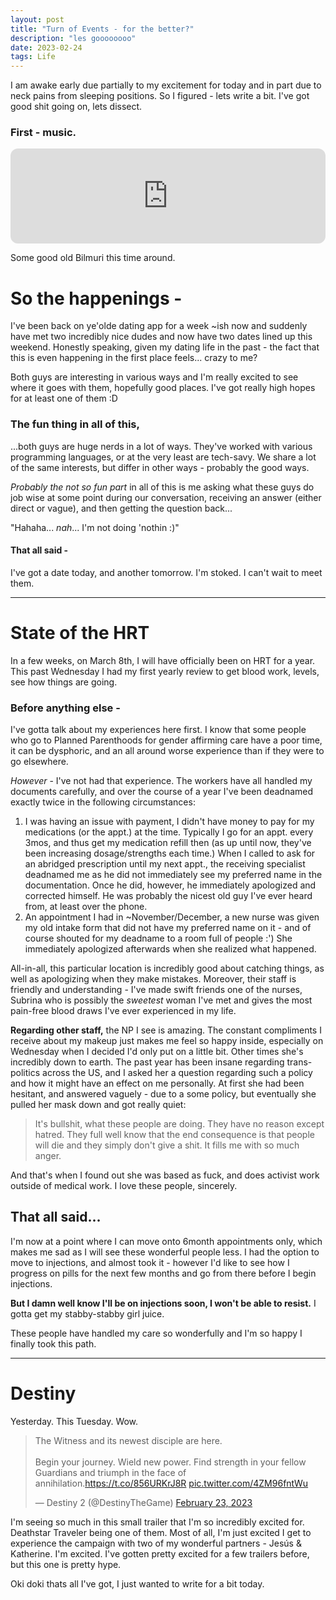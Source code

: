 ```yaml
---
layout: post
title: "Turn of Events - for the better?"
description: "les goooooooo"
date: 2023-02-24
tags: Life
---
```


I am awake early due partially to my excitement for today and in part due to neck pains from sleeping positions. So I figured - lets write a bit. I've got good shit going on, lets dissect.

### First - music.

<iframe style="border-radius:12px" src="https://open.spotify.com/embed/track/0SA8eHRbeYEfvZNCu2MwIT?utm_source=generator" width="100%" height="152" frameBorder="0" allowfullscreen="" allow="autoplay; clipboard-write; encrypted-media; fullscreen; picture-in-picture" loading="lazy"></iframe>

Some good old Bilmuri this time around.

# So the happenings -

I've been back on ye'olde dating app for a week ~ish now and suddenly have met two incredibly nice dudes and now have two dates lined up this weekend. Honestly speaking, given my dating life in the past - the fact that this is even happening in the first place feels... crazy to me?

Both guys are interesting in various ways and I'm really excited to see where it goes with them, hopefully good places. I've got really high hopes for at least one of them :D

### The fun thing in all of this,
...both guys are huge nerds in a lot of ways. They've worked with various programming languages, or at the very least are tech-savy. We share a lot of the same interests, but differ in other ways - probably the good ways.

*Probably the not so fun part* in all of this is me asking what these guys do job wise at some point during our conversation, receiving an answer (either direct or vague), and then getting the question back...

"Hahaha... *nah*... I'm not doing 'nothin :)"

#### That all said -

I've got a date today, and another tomorrow. I'm stoked. I can't wait to meet them.

<hr>

# State of the HRT

In a few weeks, on March 8th, I will have officially been on HRT for a year. This past Wednesday I had my first yearly review to get blood work, levels, see how things are going.

### Before anything else -
I've gotta talk about my experiences here first. I know that some people who go to Planned Parenthoods for gender affirming care have a poor time, it can be dysphoric, and an all around worse experience than if they were to go elsewhere.

*However* - I've not had that experience. The workers have all handled my documents carefully, and over the course of a year I've been deadnamed exactly twice in the following circumstances:

1. I was having an issue with payment, I didn't have money to pay for my medications (or the appt.) at the time. Typically I go for an appt. every 3mos, and thus get my medication refill then (as up until now, they've been increasing dosage/strengths each time.)  When I called to ask for an abridged prescription until my next appt., the receiving specialist deadnamed me as he did not immediately see my preferred name in the documentation. Once he did, however, he immediately apologized and corrected himself. He was probably the nicest old guy I've ever heard from, at least over the phone.
2. An appointment I had in ~November/December, a new nurse was given my old intake form that did not have my preferred name on it - and of course shouted for my deadname to a room full of people :') She immediately apologized afterwards when she realized what happened.

All-in-all, this particular location is incredibly good about catching things, as well as apologizing when they make mistakes. Moreover, their staff is friendly and understanding - I've made swift friends one of the nurses, Subrina who is possibly the *sweetest* woman I've met and gives the most pain-free blood draws I've ever experienced in my life.

**Regarding other staff,** the NP I see is amazing. The constant compliments I receive about my makeup just makes me feel so happy inside, especially on Wednesday when I decided I'd only put on a little bit. Other times she's incredibly down to earth. The past year has been insane regarding trans-politics across the US, and I asked her a question regarding such a policy and how it might have an effect on me personally. At first she had been hesitant, and answered vaguely - due to a some policy, but eventually she pulled her mask down and got really quiet:

> It's bullshit, what these people are doing. They have no reason except hatred. They full well know that the end consequence is that people will die and they simply don't give a shit. It fills me with so much anger.

And that's when I found out she was based as fuck, and does activist work outside of medical work. I love these people, sincerely. 

## That all said...

I'm now at a point where I can move onto 6month appointments only, which makes me sad as I will see these wonderful people less. I had the option to move to injections, and almost took it - however I'd like to see how I progress on pills for the next few months and go from there before I begin injections.

**But I damn well know I'll be on injections soon, I won't be able to resist.** I gotta get my stabby-stabby girl juice.

These people have handled my care so wonderfully and I'm so happy I finally took this path.

<hr>

# Destiny

Yesterday. This Tuesday. Wow.

<blockquote class="twitter-tweet"><p lang="en" dir="ltr">The Witness and its newest disciple are here.<br><br>Begin your journey. Wield new power. Find strength in your fellow Guardians and triumph in the face of annihilation.<a href="https://t.co/856URKrJ8R">https://t.co/856URKrJ8R</a> <a href="https://t.co/4ZM96fntWu">pic.twitter.com/4ZM96fntWu</a></p>&mdash; Destiny 2 (@DestinyTheGame) <a href="https://twitter.com/DestinyTheGame/status/1628865634040745988?ref_src=twsrc%5Etfw">February 23, 2023</a></blockquote> <script async src="https://platform.twitter.com/widgets.js" charset="utf-8"></script> 

I'm seeing so much in this small trailer that I'm so incredibly excited for. Deathstar Traveler being one of them. Most of all, I'm just excited I get to experience the campaign with two of my wonderful partners - Jesús & Katherine. I'm excited. I've gotten pretty excited for a few trailers before, but this one is pretty hype.

Oki doki thats all I've got, I just wanted to write for a bit today.